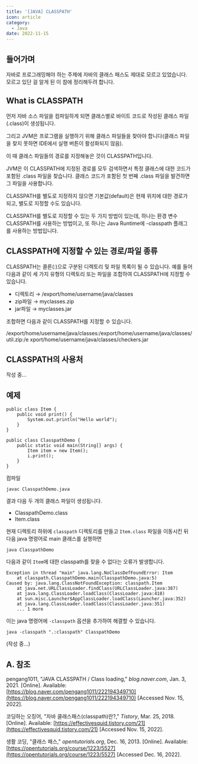 ```yaml
---
title: '[JAVA] CLASSPATH'
icon: article
category:
  - Java
date: 2022-11-15
---
```


## 들어가며
자바로 프로그래밍해야 하는 주제에 자바의 클래스 패스도 제대로 모르고 있었습니다. 모르고 있단 걸 알게 된 이 참에 정리해두려 합니다.

## What is CLASSPATH
먼저 자바 소스 파일을 컴파일하게 되면 클래스별로 바이트 코드로 작성된 클래스 파일(.class)이 생성됩니다.

그리고 JVM은 프로그램을 실행하기 위해 클래스 파일들을 찾아야 합니다(클래스 파일을 찾지 못하면 IDE에서 실행 버튼이 활성화되지 않음).

이 때 클래스 파일들의 경로를 지정해놓은 것이 CLASSPATH입니다.

JVM은 이 CLASSPATH에 지정된 경로를 모두 검색하면서 특정 클래스에 대한 코드가 포함된 .class 파일을 찾습니다. 클래스 코드가 포함된 첫 번째 .class 파일을 발견하면 그 파일을 사용합니다.

CLASSPATH를 별도로 지정하지 않으면 기본값(default)은 현재 위치에 대한 경로가 되고, 별도로 지정할 수도 있습니다.

CLASSPATH를 별도로 지정할 수 있는 두 가지 방법이 있는데, 하나는 환경 변수 CLASSPATH를 사용하는 방법이고, 또 하나는 Java Runtime에 -classpath 플래그를 사용하는 방법입니다.

## CLASSPATH에 지정할 수 있는 경로/파일 종류
CLASSPATH는 콜론(:)으로 구분된 디렉토리 및 파일 목록이 될 수 있습니다. 예를 들어 다음과 같이 세 가지 유형의 디렉토리 또는 파일을 조합하여 CLASSPATH에 지정할 수 있습니다.

- 디렉토리 → /export/home/username/java/classes
- zip파일 → myclasses.zip
- jar파일 → myclasses.jar

조합하면 다음과 같이 CLASSPATH를 지정할 수 있습니다.

/export/home/username/java/classes:/export/home/username/java/classes/util.zip:/e
xport/home/username/java/classes/checkers.jar

## CLASSPATH의 사용처
작성 중...

## 예제

```java:no-line-numbers
public class Item {
    public void print() {
        System.out.println("Hello world");
    }
}
```

```java:no-line-numbers
public class ClasspathDemo {
    public static void main(String[] args) {
        Item item = new Item();
        i.print();
    }
}
```

컴파일

```:no-line-numbers
javac ClasspathDemo.java
```

결과 다음 두 개의 클래스 파일이 생성됩니다.

- ClasspathDemo.class
- Item.class

현재 디렉토리 하위에 `classpath` 디렉토리를 만들고 `Item.class` 파일을 이동시킨 뒤 다음 java 명령어로 main 클래스를 실행하면

```:no-line-numbers
java ClasspathDemo
```

다음과 같이 `Item`에 대한 classpath를 찾을 수 없다는 오류가 발생합니다.

```:no-line-numbers
Exception in thread "main" java.lang.NoClassDefFoundError: Item
	at classpath.ClasspathDemo.main(ClasspathDemo.java:5)
Caused by: java.lang.ClassNotFoundException: classpath.Item
	at java.net.URLClassLoader.findClass(URLClassLoader.java:387)
	at java.lang.ClassLoader.loadClass(ClassLoader.java:418)
	at sun.misc.Launcher$AppClassLoader.loadClass(Launcher.java:352)
	at java.lang.ClassLoader.loadClass(ClassLoader.java:351)
	... 1 more
```

이는 java 명령어에 `-classpath` 옵션을 추가하여 해결할 수 있습니다.

```:no-line-numbers
java -classpath ".:classpath" ClasspathDemo
```

(작성 중...)

## A. 참조
pengang1011, "JAVA CLASSPATH / Class loading," *blog.naver.com*, Jan. 3, 2021. [Online]. Available: [https://blog.naver.com/pengang1011/222194349710](https://blog.naver.com/pengang1011/222194349710) [Accessed Nov. 15, 2022].

코딩하는 오징어, "자바 클래스패스(classpath)란?," *Tistory*, Mar. 25, 2018. [Online]. Available: [https://effectivesquid.tistory.com/21](https://effectivesquid.tistory.com/21) [Accessed Nov. 15, 2022].

생활 코딩, "클래스 패스," *opentutorials.org*, Dec. 16, 2013. [Online]. Available: [https://opentutorials.org/course/1223/5527](https://opentutorials.org/course/1223/5527) [Accessed Dec. 16, 2022].

<script setup lang="ts">
import DetailsOpen from "@DetailsOpen";
</script>

<DetailsOpen/>

